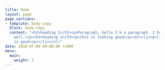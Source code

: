 ```yaml
---
title: Home
layout: page
page_sections:
- template: body-copy
  block: body-copy
  content: "<h2>heading 2</h2><p>Paragraph, hello I'm a paragraph. I hope you are
    well.</p><h3>heading 3</h3><p>this is looking good</p><ol><li><p>list</p><ul><li><p>list</p></li><li><p>list</p></li></ul></li><li><p>this
    is good</p></li></ol>"
date: 2018-07-09 00:00:00 +1000
menu:
  main:
    weight: 1
---
```

